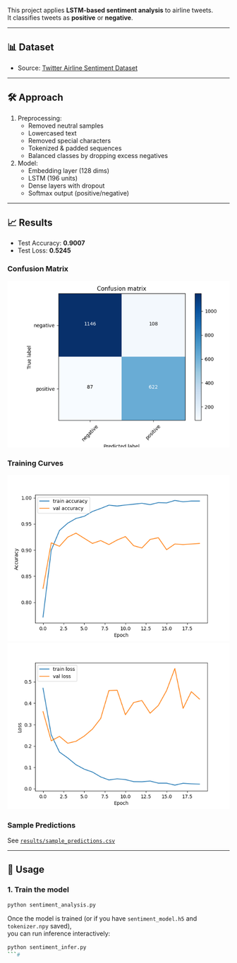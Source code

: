
This project applies **LSTM-based sentiment analysis** to airline tweets.  
It classifies tweets as **positive** or **negative**.

---

## 📊 Dataset
- Source: [Twitter Airline Sentiment Dataset](https://www.kaggle.com/crowdflower/twitter-airline-sentiment)

---

## 🛠️ Approach
1. Preprocessing:
   - Removed neutral samples
   - Lowercased text
   - Removed special characters
   - Tokenized & padded sequences
   - Balanced classes by dropping excess negatives
2. Model:
   - Embedding layer (128 dims)
   - LSTM (196 units)
   - Dense layers with dropout
   - Softmax output (positive/negative)

---

## 📈 Results
- Test Accuracy: **0.9007**
- Test Loss: **0.5245**

### Confusion Matrix
![Confusion Matrix](results/confusion_matrix.png)

### Training Curves
![Accuracy Curve](results/accuracy_curve.png)  
![Loss Curve](results/loss_curve.png)

### Sample Predictions
See [`results/sample_predictions.csv`](results/sample_predictions.csv)

---

## 🚀 Usage

### 1. Train the model
```bash
python sentiment_analysis.py
```

Once the model is trained (or if you have `sentiment_model.h5` and `tokenizer.npy` saved),  
you can run inference interactively:

```bash
python sentiment_infer.py
```#
